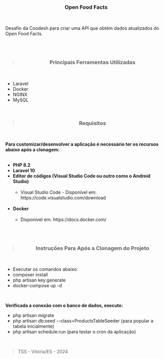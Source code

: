 <h3 align="center">Open Food Facts</h3>
<br>

<p>
Desafio da Coodesh para criar uma API que obtém dados atualizados do Open Food Facts.
<p>

<br><br>

><h3 align="center">Principais Ferramentas Utilizadas</h3>
<br>

<ul>
    <li>Laravel</li>
    <li>Docker</li>
    <li>NGINX</li>
    <li>MySQL</li>
</ul>
<br>

><h3 align="center">Requisitos</h3>
<br>

<p>
<b>Para customizar/desenvolver a aplicação é necessário ter os recursos abaixo após a clonagem:</b>
<br><br>
<ul>
    <li><b>PHP 8.2</b></li>
    <li><b>Laravel 10</b></li>
    <li>
        <b>Editor de códigos (Visual Studio Code ou outro como o Android Studio)</b>
        <ul><br>
            <li>Visual Studio Code - Disponível em: https://code.visualstudio.com/download</li>
        </ul>  
    </li>
    <br>
    <li>
        <b>Docker</b>
        <ul><br>
            <li>Disponível em: https://docs.docker.com/</li>
        </ul>  
    </li>
    <br>
</ul>


<p><br>

><h3 align="center">Instruções Para Após a Clonagem do Projeto</h3>
<br>

<ul>
    <li>Executar os comandos abaixo:</li>
    <li>composer install</li>
    <li>php artisan key:generate</li>
    <li>docker-compose up -d</li>
</ul>
<br>
<p>
<b>Verificada a conexão com o banco de dados, execute:</b>
<br>
<ul>
    <li>php artisan migrate</li>
    <li>php artisan db:seed --class=ProductsTableSeeder (para popular a tabela inicialmente)</li>
    <li>php artisan schedule:run (para testar o cron da aplicação)</li>
</ul>
<br>

><p>TSS - Vitória/ES - 2024</p>